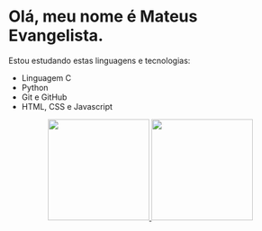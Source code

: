 # Olá, meu nome é Mateus Evangelista.
Estou estudando estas linguagens e tecnologias:
- Linguagem C
- Python
- Git e GitHub
- HTML, CSS e Javascript
<div align="center">
  <a href="https://github.com/matEvangelista">
  <img height="180em" src="https://github-readme-stats.vercel.app/api?username=matevangelista&show_icons=true&theme=dracula&include_all_commits=true&count_private=true"/>
  <img height="180em" src="https://github-readme-stats.vercel.app/api/top-langs/?username=matevangelista&layout=compact&langs_count=7&theme=dracula"/>
</div>
<div style="display: inline_block">
